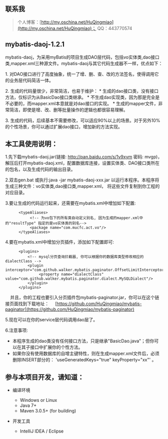 ﻿## 联系我
> 个人博客：[http://my.oschina.net/HuQingmiao](http://my.oschina.net/HuQingmiao)；
> QQ：443770574


## mybatis-daoj-1.2.1
mybatis-daoj，为采用myBatis的项目生成DAO层代码，包括vo实体类,dao接口类,mapper.xml三种源文件。mybatis-daoj与其它代码生成器不一样，优点如下：
<p/>1. 对DAO接口进行了高度抽象，统一了增、删、查、改的方法签名，使得调用它的业务层代码简洁一体。
<p/>2. 生成的代码量很少，非常简洁，也易于维护：
* 生成的dao接口类，没有接口方法，仅标识为从BasicDao接口类继承。
* 不生成dao实现类，因为那是完全是不必要的，而mapper.xml本意就是对dao接口的实现。
* 生成的mapper文件，非常简洁，即使是增、改、删等批量操作的逻辑也都很容易理解。

<p/>3. 生成的代码，后续基本不需要修改，可以适应90%以上的场景。对于另外10%的个性场景，你可以通过扩展dao接口，增加新的方法实现。


## 本工具使用说明：
1.先下载mybatis-daoj.jar(链接: http://pan.baidu.com/s/1v9xym 密码: mvgp)，解压后打开mybatis-daoj.xml，配置数据库连接，设置实体类、DAO接口类所在的包名，以及生成代码的输出目录。

2.双击gen.bat 或执行:java -jar mybatis-daoj-xxx.jar 以运行本程序。本程序将生成三种文件：vo实体类,dao接口类,mapper.xml，
      将这些文件复制到你工程的对应目录。

3.要让生成的代码运行起来，还需要在mybatis.xml中增加如下配置:
``` 
      <typeAliases>
           <!-- 为vo包下的所有类自动定义别名, 因为生成的mapper.xml中的"resultType" 指定的是vo实体类的别名-->
           <package name="com.mucfc.act.vo"/>
      </typeAliases>
``` 

4.要在mybatis.xml中增加分页插件，添加如下配置即可:
``` 
      <plugins>
          <!-- mysql分页查询拦截器, 你可以根据你的数据库类型修改相应的dialectClass -->
          <plugin interceptor="com.github.walker.mybatis.paginator.OffsetLimitInterceptor">
               <property name="dialectClass" value="com.github.walker.mybatis.paginator.dialect.MySQLDialect"/>
          </plugin>
      </plugins>
``` 
&nbsp;&nbsp;&nbsp;&nbsp;并且，你的工程也要引入分页插件包mybatis-paginator.jar，你可以在这个链接页面找到下载地址：
&nbsp;&nbsp;&nbsp;&nbsp;[https://github.com/HuQingmiao/mybatis-paginator](https://github.com/HuQingmiao/mybatis-paginator)

5.现在可以在你的service层代码调用dao层了。

6.注意事项:
* 本程序生成的dao类没有任何接口方法，只是继承"BasicDao.java"；但你可以在其子接口中扩展你的个性方法。
* 如果你没有使用数据库的自增主键特性，则在生成mapper.xml文件后，必须删除INSERT部分的：
                                                              'useGeneratedKeys="true" keyProperty="xx"' 。



## 参与本项目开发，请知道：
* 编译环境
     * Windows or Linux
     * Java 7+
     * Maven 3.0.5+ (for building)

* 开发工具
     * IntelliJ IDEA / Eclipse

